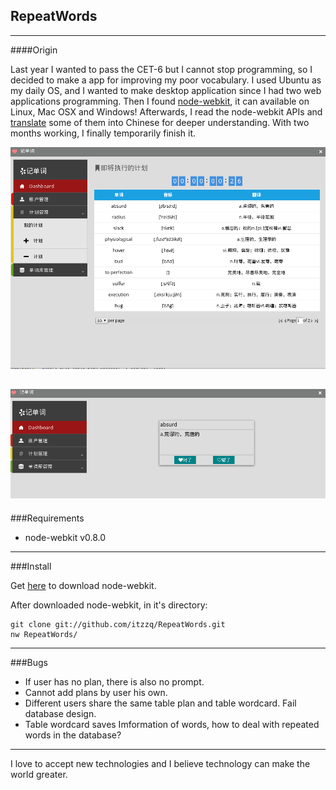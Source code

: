 RepeatWords
------------
 --- 
####Origin

Last year I wanted to pass the CET-6 but I cannot stop programming, so I decided to make a app for improving my poor vocabulary. I used Ubuntu as my daily OS, and I wanted to make desktop application since I had two web applications programming. Then I found [node-webkit](https://github.com/rogerwang/node-webkit), it can available on Linux, Mac OSX and Windows! Afterwards, I read the node-webkit APIs and [translate](http://itzzq.tumblr.com/search/node-webkit) some of them into Chinese for deeper understanding. With two months working, I finally temporarily finish it.

![screenshot](https://github.com/itzzq/RepeatWords/blob/master/screenshot/screenshot70.png?raw=true)

![screenshot2](https://github.com/itzzq/RepeatWords/blob/master/screenshot/screenshot71.png?raw=true)
 --- 
###Requirements

+  node-webkit v0.8.0


------------------------
###Install

Get [here](https://github.com/rogerwang/node-webkit) to download node-webkit.

After downloaded node-webkit, in it's directory:

    git clone git://github.com/itzzq/RepeatWords.git
    nw RepeatWords/


 --- 
###Bugs
+ If user has no plan, there is also no prompt.
+ Cannot add plans by user his own.
+ Different users share the same table plan and table wordcard. Fail database design.
+ Table wordcard saves Imformation of words, how to deal with repeated words in the database?


 --- 
I love to accept new technologies and I believe technology can make the world greater.


